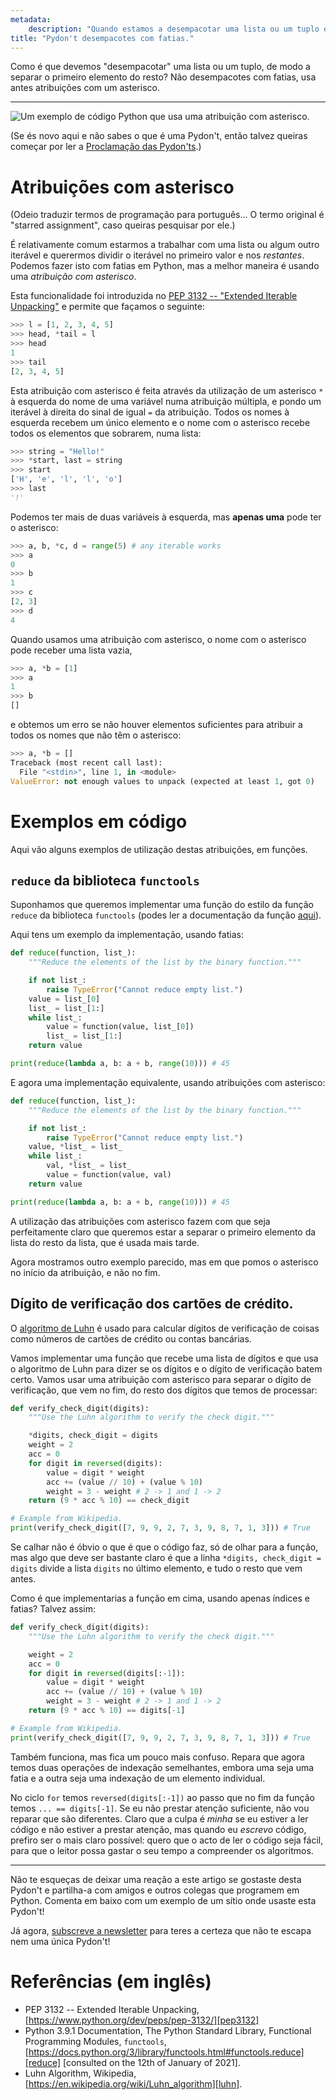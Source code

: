 ```yaml
---
metadata:
    description: "Quando estamos a desempacotar uma lista ou um tuplo em Python, é de evitar usar fatias."
title: "Pydon't desempacotes com fatias."
---
```


Como é que devemos "desempacotar" uma lista ou um tuplo, de modo a separar o primeiro
elemento do resto?
Não desempacotes com fatias, usa antes atribuições com um asterisco.

---

![Um exemplo de código Python que usa uma atribuição com asterisco.](thumbnail.png)

(Se és novo aqui e não sabes o que é uma Pydon't, então talvez queiras começar por
ler a [Proclamação das Pydon'ts][manifesto].)

# Atribuições com asterisco

(Odeio traduzir termos de programação para português... O termo original é
"starred assignment", caso queiras pesquisar por ele.)

É relativamente comum estarmos a trabalhar com uma lista ou algum outro iterável e
querermos dividir o iterável no primeiro valor e nos *restantes*.
Podemos fazer isto com fatias em Python, mas a melhor maneira é usando uma *atribuição
com asterisco*.

Esta funcionalidade foi introduzida no [PEP 3132 -- "Extended Iterable Unpacking"][pep3132] e permite que façamos o seguinte:

```py
>>> l = [1, 2, 3, 4, 5]
>>> head, *tail = l
>>> head
1
>>> tail
[2, 3, 4, 5]
```

Esta atribuição com asterisco é feita através da utilização de um asterisco `*`
à esquerda do nome de uma variável numa atribuição múltipla, e pondo um iterável
à direita do sinal de igual `=` da atribuição.
Todos os nomes à esquerda recebem um único elemento e o nome com o asterisco recebe
todos os elementos que sobrarem, numa lista:

```py
>>> string = "Hello!"
>>> *start, last = string
>>> start
['H', 'e', 'l', 'l', 'o']
>>> last
'!'
```

Podemos ter mais de duas variáveis à esquerda, mas **apenas uma** pode ter o asterisco:

```py
>>> a, b, *c, d = range(5) # any iterable works
>>> a
0
>>> b
1
>>> c
[2, 3]
>>> d
4
```

Quando usamos uma atribuição com asterisco, o nome com o asterisco pode receber uma
lista vazia,

```py
>>> a, *b = [1]
>>> a
1
>>> b
[]
```

e obtemos um erro se não houver elementos suficientes para atribuir a todos os
nomes que não têm o asterisco:

```py
>>> a, *b = []
Traceback (most recent call last):
  File "<stdin>", line 1, in <module>
ValueError: not enough values to unpack (expected at least 1, got 0)
```

# Exemplos em código

Aqui vão alguns exemplos de utilização destas atribuições, em funções.

## `reduce` da biblioteca `functools`

Suponhamos que queremos implementar uma função do estilo da função `reduce` da
biblioteca `functools` (podes ler a documentação da função [aqui][reduce]).

Aqui tens um exemplo da implementação, usando fatias:

```py
def reduce(function, list_):
    """Reduce the elements of the list by the binary function."""

    if not list_:
        raise TypeError("Cannot reduce empty list.")
    value = list_[0]
    list_ = list_[1:]
    while list_:
        value = function(value, list_[0])
        list_ = list_[1:]
    return value

print(reduce(lambda a, b: a + b, range(10))) # 45
```

E agora uma implementação equivalente, usando atribuições com asterisco:

```py
def reduce(function, list_):
    """Reduce the elements of the list by the binary function."""

    if not list_:
        raise TypeError("Cannot reduce empty list.")
    value, *list_ = list_
    while list_:
        val, *list_ = list_
        value = function(value, val)
    return value

print(reduce(lambda a, b: a + b, range(10))) # 45
```

A utilização das atribuições com asterisco fazem com que seja perfeitamente
claro que queremos estar a separar o primeiro elemento da lista do resto
da lista, que é usada mais tarde.

Agora mostramos outro exemplo parecido, mas em que pomos o asterisco no início
da atribuição, e não no fim.

## Dígito de verificação dos cartões de crédito.

O [algoritmo de Luhn][luhn] é usado para calcular dígitos de verificação de coisas
como números de cartões de crédito ou contas bancárias.

Vamos implementar uma função que recebe uma lista de dígitos e que usa o algoritmo
de Luhn para dizer se os dígitos e o dígito de verificação batem certo.
Vamos usar uma atribuição com asterisco para separar o dígito de verificação, que vem
no fim, do resto dos dígitos que temos de processar:

```py
def verify_check_digit(digits):
    """Use the Luhn algorithm to verify the check digit."""

    *digits, check_digit = digits
    weight = 2
    acc = 0
    for digit in reversed(digits):
        value = digit * weight
        acc += (value // 10) + (value % 10)
        weight = 3 - weight # 2 -> 1 and 1 -> 2
    return (9 * acc % 10) == check_digit

# Example from Wikipedia.
print(verify_check_digit([7, 9, 9, 2, 7, 3, 9, 8, 7, 1, 3])) # True
```

Se calhar não é óbvio o que é que o código faz, só de olhar para a função,
mas algo que deve ser bastante claro é que a linha `*digits, check_digit = digits`
divide a lista `digits` no último elemento, e tudo o resto que vem antes.

Como é que implementarias a função em cima, usando apenas índices e fatias?
Talvez assim:

```py
def verify_check_digit(digits):
    """Use the Luhn algorithm to verify the check digit."""

    weight = 2
    acc = 0
    for digit in reversed(digits[:-1]):
        value = digit * weight
        acc += (value // 10) + (value % 10)
        weight = 3 - weight # 2 -> 1 and 1 -> 2
    return (9 * acc % 10) == digits[-1]

# Example from Wikipedia.
print(verify_check_digit([7, 9, 9, 2, 7, 3, 9, 8, 7, 1, 3])) # True
```

Também funciona, mas fica um pouco mais confuso.
Repara que agora temos duas operações de indexação semelhantes, embora uma seja
uma fatia e a outra seja uma indexação de um elemento individual.

No ciclo `for` temos `reversed(digits[:-1])` ao passo que no fim da função temos
`... == digits[-1]`.
Se eu não prestar atenção suficiente, não vou reparar que são diferentes.
Claro que a culpa é *minha* se eu estiver a ler código e não estiver a prestar
atenção, mas quando eu *escrevo* código, prefiro ser o mais claro possível:
quero que o acto de ler o código seja fácil, para que o leitor possa gastar o seu
tempo a compreender os algoritmos.

---

Não te esqueças de deixar uma reação a este artigo se gostaste desta Pydon't e
partilha-a com amigos e outros colegas que programem em Python.
Comenta em baixo com um exemplo de um sítio onde usaste esta Pydon't!

Já agora, [subscreve a newsletter][subscribe] para teres a certeza que não te escapa
nem uma única Pydon't!

# Referências (em inglês)

 - PEP 3132 -- Extended Iterable Unpacking, [https://www.python.org/dev/peps/pep-3132/][pep3132]
 - Python 3.9.1 Documentation, The Python Standard Library, Functional Programming Modules, `functools`, [https://docs.python.org/3/library/functools.html#functools.reduce][reduce] [consulted on the 12th of January of 2021].
 - Luhn Algorithm, Wikipedia, [https://en.wikipedia.org/wiki/Luhn_algorithm][luhn].

[subscribe]: https://mathspp.com/subscribe
[manifesto]: /pt/blog/pydonts/pydont-manifesto
[pep3132]: https://www.python.org/dev/peps/pep-3132/
[reduce]: https://docs.python.org/3/library/functools.html#functools.reduce
[luhn]: https://en.wikipedia.org/wiki/Luhn_algorithm

